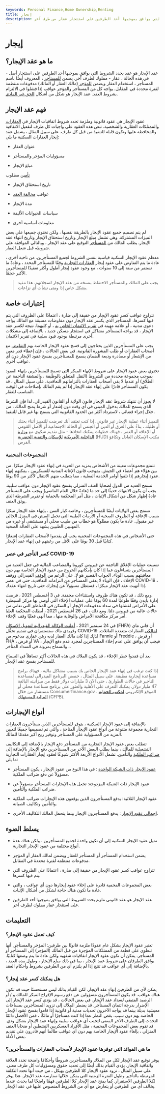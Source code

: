 ```yaml
---
keywords: Personal Finance,Home Ownership,Renting
title: إيجار
description: عقد الإيجار هو مستند قانوني يحدد الشروط التي يوافق بموجبها أحد الطرفين على استئجار عقار من طرف آخر.
---
```


# إيجار
## ما هو عقد الإيجار؟

عقد الإيجار هو عقد يحدد الشروط التي يوافق بموجبها أحد الطرفين على استئجار أصل - في هذه الحالة ، عقار - مملوك لطرف آخر. يضمن [للمستأجر](/lessee) ، المعروف أيضًا باسم المستأجر ، استخدام العقار ويضمن [للمؤجر](/lessor) (مالك العقار أو المالك) مدفوعات منتظمة لفترة محددة في المقابل. يواجه كل من المستأجر والمؤجر عواقب إذا فشلوا في الالتزام بشروط العقد. عقد الإيجار هو شكل من أشكال [الحق غير المادي](/incorporeal-rights).

## فهم عقد الإيجار

عقود الإيجار هي عقود قانونية وملزمة تحدد شروط اتفاقيات الإيجار في [العقارات](/realestate) والممتلكات العقارية والشخصية. تنص هذه العقود على واجبات كل طرف لتفعيل الاتفاقية والمحافظة عليها وتكون قابلة للتنفيذ من قبل كل طرف. على سبيل المثال ، يشمل عقد إيجار العقارات السكنية ما يلي:

- عنوان العقار

- مسؤوليات المؤجر والمستأجر

- مبلغ الإيجار

[تأمين](/security-deposit) مطلوب

- تاريخ استحقاق الإيجار

- عواقب [مخالفة العقد](/breach-of-contract)

- مدة الإيجار

- سياسات الحيوانات الأليفة

- معلومات أساسية أخرى

لم يتم تصميم جميع عقود الإيجار بالطريقة نفسها ، ولكن تحتوي جميعها على بعض الميزات المشتركة. وهي تشمل مبلغ الإيجار وتاريخ استحقاق الإيجار وتاريخ انتهاء عقد الإيجار. يطلب المالك من [المستأجر](/landlord) التوقيع على عقد الإيجار ، وبالتالي الموافقة على شروطه قبل شغل العقار.

معظم عقود الإيجار السكنية قياسية بنفس الشروط لجميع المستأجرين. من ناحية أخرى ، عادة ما يتم التفاوض على عقود إيجار [العقارات التجارية](/commercial-property) وفقًا للمستأجر المحدد ، وعادةً ما تستمر من سنة إلى 10 سنوات ، مع وجود عقود إيجار أطول وأكثر تعقيدًا للمستأجرين الأكبر حجمًا.

>

>

> يجب على المالك والمستأجر الاحتفاظ بنسخة من عقد الإيجار لسجلاتهم. هذا مفيد بشكل خاص إذا ومتى نشأت أي نزاعات.

>

## إعتبارات خاصة

تتراوح عواقب كسر عقود الإيجار من خفيفة إلى ضارة ، اعتمادًا على الظروف التي يتم فيها كسرها. المستأجر الذي يكسر عقد الإيجار دون مفاوضات مسبقة مع المالك يواجه دعوى مدنية ، أو علامة مهينة في [تقرير الائتمان الخاص به](/creditreport) ، أو كليهما. نتيجة لكسر عقد الإيجار ، قد يواجه المستأجر مشاكل في استئجار مسكن جديد ، بالإضافة إلى مشكلات أخرى مرتبطة بوجود قيود سلبية في تقرير الائتمان.

يجب على المستأجرين الذين يحتاجون إلى فسخ عقود الإيجار الخاصة بهم [التفاوض](/negotiation) مع أصحاب العقارات أو طلب المشورة القانونية. في بعض الحالات ، فإن إعطاء قدر معين من الإشعار أو مصادرة وديعة الضمان يسمح للمستأجرين بفسخ عقود الإيجار دون أي عواقب أخرى.

تحتوي بعض عقود الإيجار على شروط الإنهاء المبكر التي تسمح للمستأجرين بإنهاء العقود بموجب مجموعة محددة من الشروط (النقل المتعلق بالوظيفة ، والمشقة الناجمة عن الطلاق) أو عندما لا يفي أصحاب العقارات بالتزاماتهم التعاقدية. على سبيل المثال ، قد يكون المستأجر قادرًا على إنهاء عقد الإيجار إذا لم يقم المالك بإصلاحات في الوقت المناسب للعقار.

لا يجوز أن تنتهك شروط عقد الإيجار قانون الولاية أو القانون الفيدرالي. لذا فإن الشرط الذي يسمح للمالك بدخول المبنى في أي وقت دون إشعار أو شرط يمنح المالك ، من خلال إجراء قضائي ، لاسترداد أكثر من الحدود القانونية التي يسمح بها غير قابل للتنفيذ.

> التمييز أثناء عملية الإيجار غير قانوني. إذا كنت تعتقد أنك تعرضت للتمييز أثناء بحثك أو طلبك ، بناءً على العرق أو الدين أو الجنس أو الحالة الاجتماعية أو الأصل القومي أو الإعاقة أو العمر ، فهناك خطوات يمكنك اتخاذها - مثل تقديم شكوى مع [وزارة الداخلية الأمريكية](/us-department-housing-urban-development-hud) [للإسكان والتنمية الحضرية](/us-department-housing-urban-development-hud) (HUD) مكتب الإسكان العادل وتكافؤ الفرص.

>

### المجموعات المحمية

تتمتع مجموعات معينة من الأشخاص بمزيد من الحرية في إنهاء عقود الإيجار مبكرًا. من بين هؤلاء هم أعضاء في الجيش. بموجب قانون الإغاثة المدنية للعسكريين ، يمكنهم إنهاء عقود إيجارهم إذا تلقوا أوامر الخدمة الفعلية ، مما يتطلب منهم الانتقال لأكثر من 90 يومًا.

تسمح العديد من الدول لضحايا العنف المنزلي بفسخ عقود الإيجار دون عواقب سلبية. يجب أن يكون الانتهاك حديثًا إلى حد ما (عادةً خلال العام الماضي) ويجب على المستأجر عادةً إظهار شكل من أشكال الإثبات ، مثل أمر المحكمة بالحماية أو تقرير الشرطة الذي يوثق العنف.

تسمح بعض الولايات أيضًا للمستأجرين ، وخاصة كبار السن ، بإنهاء عقد الإيجار مبكرًا بسبب الإعاقة أو الظروف الصحية أو الأزمات الطبية التي تجعل العيش في المنزل الحالي غير مقبول. عادة ما يكون مطلوبًا هو خطاب من طبيب محلي أو مستشفى أو غيره من المهنيين الطبيين يشهد على الحالة الصحية.

حتى الأشخاص في هذه المجموعات المحمية يجب أن يقدموا لأصحاب العقارات إشعارًا كتابيًا قبل 30 يومًا على الأقل من رغبتهم في إنهاء عقد الإيجار.

### كسر التأجير في عصر COVID-19

تسببت عمليات الإغلاق الناجمة عن فيروس كورونا والمصاعب المالية في جعل العديد من المستأجرين يتساءلون عما إذا كان بإمكانهم الخروج من عقود الإيجار الخاصة بهم دون معاقبتهم بسبب الوباء. الجواب القصير هو لا. على الرغم من [الوقف](/moratorium) الفيدرالي ووقف الإخلاء ، فإن الوباء لا يعفي المستأجر من التزاماته التعاقدية. حتى في عصر COVID-19 ، إذا أنهيت عقد الإيجار مبكرًا ، فستظل مسؤولاً عن إيجارك حتى تاريخ انتهاء عقدك.

ومع ذلك ، قد تكون هناك ظروف واستثناءات مخففة. في 3 أغسطس 2021 ، فرضت إدارة بايدن وقفًا طوعيًا لمدة 60 يومًا على عمليات الإخلاء التي أوصى بها مركز السيطرة على الأمراض لفشلها في سداد مدفوعات الإيجار أو السكن في المناطق التي تعاني من حالات عالية من فيروس دلتا. ومع ذلك ، في 26 أغسطس 2021 ، أبطلت المحكمة العليا أمر مركز مكافحة الأمراض والوقاية منها ، مما أنهى فعليًا وقف الإخلاء.

في 24 سبتمبر 2021 ، [أعلنت الوكالة الفيدرالية لتمويل الإسكان](/fhfa) (FHFA) أن فاني ماي وفريدي ماك ستستمران في تقديم تحمُّل COVID-19 [لمالكي](/forbearance) العقارات متعددة العائلات. لذلك إذا كان مالك العقار لديه رهن عقاري مدعوم من Fannie أو Freddie ، أو قرض FHA ، أو قرض VA ، فيجب أن يوافق على عدم إخلاء المستأجرين لمجرد عدم دفع الإيجار ، والسماح بمرونة في السداد المتأخر.

بعد أن فقدوا خطر الإخلاء ، قد يكون الملاك في هذه الحالات أكثر تساهلاً في السماح للمستأجر بفسخ عقد الإيجار.

> إذا كنت ترغب في إنهاء عقد الإيجار الخاص بك بسبب مشاكل مالية ، فهناك برامج مساعدة إيجارية مطبقة. على سبيل المثال ، خصص البرنامج الفيدرالي لمساعدة التأجير في حالات الطوارئ ، حتى الآن 3 مليارات دولار فقط من ميزانيته البالغة 47 مليار دولار. يمكنك التعرف على الأهلية والعثور على برنامج مساعدة محلي أو مستشار من خلال Consumerfinance.gov ، الموقع الإلكتروني [لمكتب الحماية المالية للمستهلك](/consumer-financial-protection-bureau-cfpb) (CFPB).

>

## أنواع الإيجارات

بالإضافة إلى عقود الإيجار السكنية ، يتوفر للمستأجرين الذين يستأجرون العقارات التجارية مجموعة متنوعة من أنواع عقود الإيجار المتاحة ، والتي تم تصميمها جميعًا لتعيين المزيد من المسؤولية على المستأجر وتوفير ربح أكبر مقدمًا للمالك.

تتطلب بعض عقود الإيجار التجارية من المستأجر دفع الإيجار بالإضافة إلى التكاليف التشغيلية للمالك ، بينما يطلب البعض الآخر من المستأجرين دفع الإيجار بالإضافة إلى [ضرائب الملكية](/propertytax) والتأمين. تشمل الأنواع الأربعة الأكثر شيوعًا لعقود إيجار العقارات التجارية ما يلي:

- [عقود الإيجار ذات الشبكة الواحدة](/net-lease) : في هذا النوع من عقود الإيجار ، يكون المستأجر مسؤولاً عن دفع ضرائب الملكية.

- عقود الإيجار ذات الشبكة المزدوجة: تجعل هذه الإيجارات المستأجر مسؤولاً عن ضرائب الملكية والتأمين.

- عقود الإيجار الثلاثية: يدفع المستأجرون الذين يوقعون هذه الإيجارات ضرائب الملكية والتأمين وتكاليف الصيانة.

- [إجمالي عقود الإيجار](/gross-lease) : يدفع المستأجرون الإيجار بينما يتحمل المالك التكاليف الأخرى.

## يسلط الضوء

- تميل عقود الإيجار السكنية إلى أن تكون واحدة لجميع المستأجرين ، ولكن هناك عدة أنواع مختلفة من عقود الإيجار التجارية.

- يضمن استخدام المستأجر أو المستأجر للعقار ويضمن لمالك العقار أو المؤجر مدفوعات منتظمة لفترة محددة في المقابل.

- تتراوح عواقب كسر عقود الإيجار من خفيفة إلى ضارة ، اعتمادًا على الظروف التي يتم فيها كسرها.

- بعض المجموعات المحمية قادرة على إخلاء عقود إيجارها دون أي عواقب ، والتي عادة ما تكون هناك حاجة لشكل من أشكال الإثبات.

- عقد الإيجار هو عقد قانوني ملزم يحدد الشروط التي يوافق بموجبها أحد الطرفين على استئجار عقار مملوك لطرف آخر.

## التعليمات

### كيف تعمل عقود الإيجار؟

تعتبر عقود الإيجار بشكل عام عقودًا ملزمة قانونًا بين طرفين: المؤجر والمستأجر. أنها تنطوي على قطعة من الممتلكات المؤجرة من قبل المالك (المؤجر) إلى المستأجر أو المستأجر. يمكن أن تكون عقود الإيجار اتفاقيات شفهية ولكن عادة ما يتم وضعها كتابيًا. يوافق الطرفان على شروط عقد الإيجار ، بما في ذلك مبلغ الإيجار ، وطول مدة العقد ، بالإضافة إلى أي عواقب قد تنتج إذا لم يلتزم أي من الطرفين بشروط وأحكام العقد.

### هل يمكنك كسر عقد إيجار؟

يمكن لأي من الطرفين إنهاء عقد الإيجار. لكن القيام بذلك ليس مستحسنًا حيث قد تكون هناك عواقب. قد يكون المستأجرون مسؤولين عن دفع رسوم الإفراج المبكر للمالك و / أو الرصيد المتبقي لسداد عقد الإيجار. في بعض الحالات ، قد يؤدي كسر عقد الإيجار إلى الإضرار بدرجة ائتمان المستأجر. قد يضطر الملاك إلى تزويد المستأجرين بمساحات معيشية بديلة بينما قد يواجه الآخرون تحديات مدنية أو قانونية إذا قاموا بفسخ عقود الإيجار الخاصة بهم دون سبب. بغض النظر عما إذا كنت مستأجرًا أو مالكًا ، فمن الأفضل دائمًا التحدث إلى الطرف الآخر المعني لتجنب أي عواقب سلبية وإنهاء عقد الإيجار بشكل ودي. قد تقوم بعض المجموعات المحمية ، مثل الأفراد العسكريين النشطين أو ضحايا العنف المنزلي ، بإلغاء عقود الإيجار الخاصة بهم دون أي عواقب طالما أنهم قادرون على تقديم بعض الأدلة.

### ما هي الفوائد التي توفرها عقود الإيجار لأصحاب العقارات والمستأجرين؟

يوفر توقيع عقد الإيجار لكل من الملاك والمستأجرين شروطًا وأحكامًا واضحة تحدد العلاقة واتفاقية الإيجار. يؤدي القيام بذلك أيضًا إلى تحديد حقوق ومسؤوليات كل طرف معني. على سبيل المثال ، تزود عقود الإيجار كلا الطرفين بهيكل ، من حيث أنها تحدد التكلفة المرتبطة بالتأجير وطول الفترة الزمنية التي يمكن خلالها ممارسة عقد الإيجار. هذا يوفر لكلا الطرفين الاستقرار. كما يمنح عقد الإيجار كلا الطرفين فهمًا واضحًا لما يحدث عندما يخالف أي من الطرفين أو يتعارض مع أي من الشروط المنصوص عليها في عقد الإيجار.

